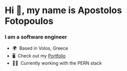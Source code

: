 <h1>Hi 👋, my name is Apostolos Fotopoulos</h1>
<h3>I am a software engineer</h3>

*   🌍  Based in Volos, Greece
*   🖥️  Check out my <a rel="noreferrer" href='https://apfotopoulos-personal-website.netlify.app/'>Portfolio</a>
*   👨‍💻  Currently working with the PERN stack
